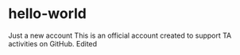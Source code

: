 # hello-world
Just a new account
This is an official account created to support TA activities on GitHub.
Edited
